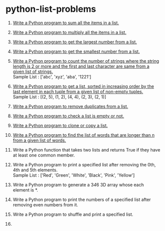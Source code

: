# python-list-problems

1. [Write a Python program to sum all the items in a list.](https://github.com/pise-anuradha/python-list-problems/tree/main/problem%20-%20%2001)

2. [Write a Python program to multiply all the items in a list.](https://github.com/pise-anuradha/python-list-problems/tree/main/problem%20-%2002)

3. [Write a Python program to get the largest number from a list.](https://github.com/pise-anuradha/python-list-problems/tree/main/problem%20-%2003)

4. [Write a Python program to get the smallest number from a list.](https://github.com/pise-anuradha/python-list-problems/tree/main/problem%20-%2004)

5. [Write a Python program to count the number of strings where the string length is 2 or more and the first and last character are same from a given list of strings.<br/>](https://github.com/pise-anuradha/python-list-problems/tree/main/problem%20-%2005)
Sample List : ['abc', 'xyz', 'aba', '1221']

6. [Write a Python program to get a list, sorted in increasing order by the last element in each tuple from a given list of non-empty tuples.<br/>](https://github.com/pise-anuradha/python-list-problems/tree/main/problem%20-%2006)
Sample List : [(2, 5), (1, 2), (4, 4), (2, 3), (2, 1)]

7. [Write a Python program to remove duplicates from a list.](https://github.com/pise-anuradha/python-list-problems/tree/main/problem%20-%2007)

8. [Write a Python program to check a list is empty or not.](https://github.com/pise-anuradha/python-list-problems/tree/main/problem%20-%2008)

9. [Write a Python program to clone or copy a list.](https://github.com/pise-anuradha/python-list-problems/tree/main/problem%20-%2009)
    
10. [Write a Python program to find the list of words that are longer than n from a
given list of words.](https://github.com/pise-anuradha/python-list-problems/tree/main/problem%20-%2010)

11. Write a Python function that takes two lists and returns True if they have at
least one common member.

12. Write a Python program to print a specified list after removing the 0th, 4th and
5th elements.<br/>
Sample List : ['Red', 'Green', 'White', 'Black', 'Pink', 'Yellow']

13. Write a Python program to generate a 3*4*6 3D array whose each element is
*.

14. Write a Python program to print the numbers of a specified list after removing
even numbers from it.

15. Write a Python program to shuffle and print a specified list.

16. 
